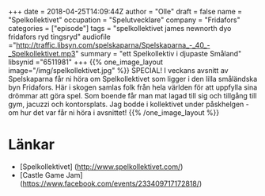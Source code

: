 +++
date = 2018-04-25T14:09:44Z
author = "Olle"
draft = false
name = "Spelkollektivet"
occupation = "Spelutvecklare"
company = "Fridafors"
categories = ["episode"]
tags = "spelkollektivet james newnorth dyo fridafors ryd tingsryd"
audiofile ="http://traffic.libsyn.com/spelskaparna/Spelskaparna_-_40_-_Spelkollektivet.mp3"
summary = "ett Spelkollektiv i djupaste Småland"
libsynid ="6511981"
+++
{{% one_image_layout image="/img/spelkollektivet.jpg" %}}
SPECIAL! I veckans avsnitt av Spelskaparna får ni höra om Spelkollektivet som ligger i den lilla småländska byn Fridafors. Här i skogen samlas folk från hela världen för att uppfylla sina drömmar att göra spel. Som boende får man mat lagad till sig och tillgång till gym, jacuzzi och kontorsplats. Jag bodde i kollektivet under påskhelgen - om hur det var får ni höra i avsnittet!
{{% /one_image_layout %}}

# Länkar
* [Spelkollektivet] (http://www.spelkollektivet.com/)
* [Castle Game Jam] (https://www.facebook.com/events/233409717172818/)
